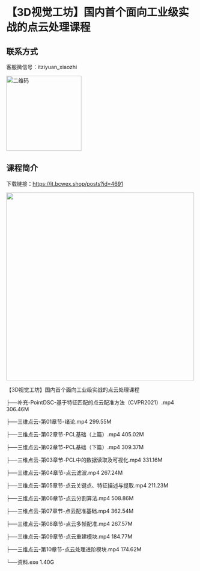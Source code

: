 # 【3D视觉工坊】国内首个面向工业级实战的点云处理课程

## 联系方式

客服微信号：itziyuan_xiaozhi

<img src="https://ziyuanyun.oss-cn-guangzhou.aliyuncs.com/common/20240614073449/666b82192834a.jpg" width="200" height="200" alt="二维码">

## 课程简介

下载链接：https://it.bcwex.shop/posts?id=4691

<img src="https://ziyuanyun.oss-cn-guangzhou.aliyuncs.com/yun/20241129110428/67492f3c8b236.jpg" width="500" alt="">

  

 【3D视觉工坊】国内首个面向工业级实战的点云处理课程

 ├──补充-PointDSC-基于特征匹配的点云配准方法（CVPR2021）.mp4 306.46M

 ├──三维点云-第01章节-绪论.mp4 299.55M

 ├──三维点云-第02章节-PCL基础（上篇）.mp4 405.02M

 ├──三维点云-第02章节-PCL基础（下篇）.mp4 309.37M

 ├──三维点云-第03章节-PCL中的数据读取及可视化.mp4 331.16M

 ├──三维点云-第04章节-点云滤波.mp4 267.24M

 ├──三维点云-第05章节-点云关键点、特征描述与提取.mp4 211.23M

 ├──三维点云-第06章节-点云分割算法.mp4 508.86M

 ├──三维点云-第07章节-点云配准基础.mp4 362.54M

 ├──三维点云-第08章节-点云多帧配准.mp4 267.57M

 ├──三维点云-第09章节-点云重建模块.mp4 184.77M

 ├──三维点云-第10章节-点云处理进阶模块.mp4 174.62M

 └──资料.exe 1.40G

  